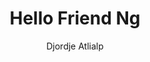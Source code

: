 ---
title: "Hello Friend Ng"
thumbnail: 'images/theme/thumbnail/hello-friend-ng.png'
github: https://github.com/rhazdon/hugo-theme-hello-friend-ng
demo: https://themes.gohugo.io/theme/hugo-theme-hello-friend-ng/
author: Djordje Atlialp
ssg:
  - Hugo
---